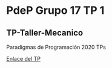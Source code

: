 # PdeP Grupo 17 TP 1
## TP-Taller-Mecanico
 Paradigmas de Programación 2020 TPs
 
 [Enlace del TP](https://docs.google.com/document/d/1Ng7lRvSHqyhUyWEU33I0REnVRhOID_0ej7WSPQUhdSQ/edit)
